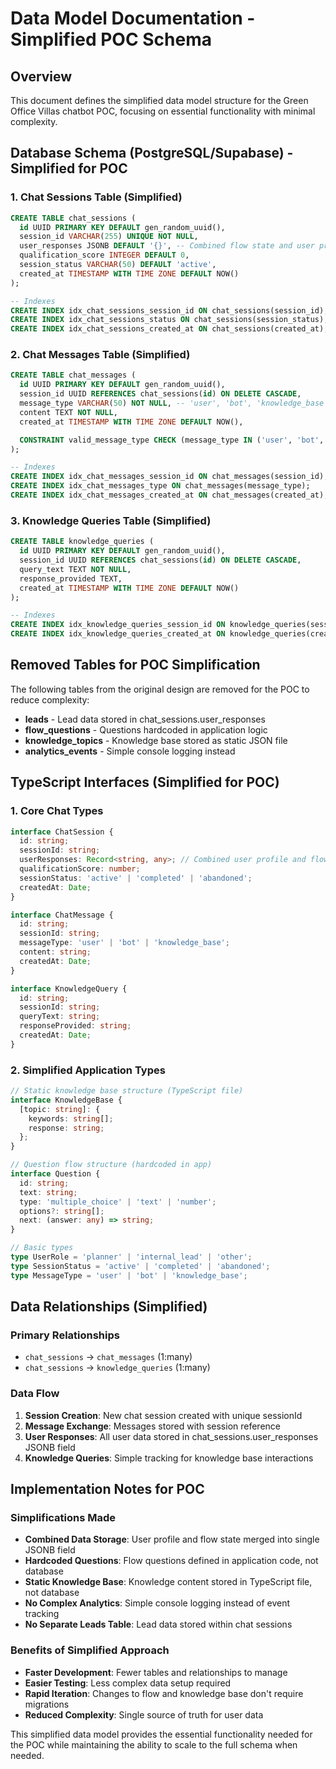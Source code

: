 # Data Model Documentation - Simplified POC Schema

## Overview

This document defines the simplified data model structure for the Green Office Villas chatbot POC, focusing on essential functionality with minimal complexity.

## Database Schema (PostgreSQL/Supabase) - Simplified for POC

### 1. Chat Sessions Table (Simplified)

```sql
CREATE TABLE chat_sessions (
  id UUID PRIMARY KEY DEFAULT gen_random_uuid(),
  session_id VARCHAR(255) UNIQUE NOT NULL,
  user_responses JSONB DEFAULT '{}', -- Combined flow state and user profile
  qualification_score INTEGER DEFAULT 0,
  session_status VARCHAR(50) DEFAULT 'active',
  created_at TIMESTAMP WITH TIME ZONE DEFAULT NOW()
);

-- Indexes
CREATE INDEX idx_chat_sessions_session_id ON chat_sessions(session_id);
CREATE INDEX idx_chat_sessions_status ON chat_sessions(session_status);
CREATE INDEX idx_chat_sessions_created_at ON chat_sessions(created_at);
```

### 2. Chat Messages Table (Simplified)

```sql
CREATE TABLE chat_messages (
  id UUID PRIMARY KEY DEFAULT gen_random_uuid(),
  session_id UUID REFERENCES chat_sessions(id) ON DELETE CASCADE,
  message_type VARCHAR(50) NOT NULL, -- 'user', 'bot', 'knowledge_base'
  content TEXT NOT NULL,
  created_at TIMESTAMP WITH TIME ZONE DEFAULT NOW(),

  CONSTRAINT valid_message_type CHECK (message_type IN ('user', 'bot', 'knowledge_base'))
);

-- Indexes
CREATE INDEX idx_chat_messages_session_id ON chat_messages(session_id);
CREATE INDEX idx_chat_messages_type ON chat_messages(message_type);
CREATE INDEX idx_chat_messages_created_at ON chat_messages(created_at);
```

### 3. Knowledge Queries Table (Simplified)

```sql
CREATE TABLE knowledge_queries (
  id UUID PRIMARY KEY DEFAULT gen_random_uuid(),
  session_id UUID REFERENCES chat_sessions(id) ON DELETE CASCADE,
  query_text TEXT NOT NULL,
  response_provided TEXT,
  created_at TIMESTAMP WITH TIME ZONE DEFAULT NOW()
);

-- Indexes
CREATE INDEX idx_knowledge_queries_session_id ON knowledge_queries(session_id);
CREATE INDEX idx_knowledge_queries_created_at ON knowledge_queries(created_at);
```

## Removed Tables for POC Simplification

The following tables from the original design are removed for the POC to reduce complexity:

- **leads** - Lead data stored in chat_sessions.user_responses
- **flow_questions** - Questions hardcoded in application logic
- **knowledge_topics** - Knowledge base stored as static JSON file
- **analytics_events** - Simple console logging instead



## TypeScript Interfaces (Simplified for POC)

### 1. Core Chat Types

```typescript
interface ChatSession {
  id: string;
  sessionId: string;
  userResponses: Record<string, any>; // Combined user profile and flow state
  qualificationScore: number;
  sessionStatus: 'active' | 'completed' | 'abandoned';
  createdAt: Date;
}

interface ChatMessage {
  id: string;
  sessionId: string;
  messageType: 'user' | 'bot' | 'knowledge_base';
  content: string;
  createdAt: Date;
}

interface KnowledgeQuery {
  id: string;
  sessionId: string;
  queryText: string;
  responseProvided: string;
  createdAt: Date;
}
```

### 2. Simplified Application Types

```typescript
// Static knowledge base structure (TypeScript file)
interface KnowledgeBase {
  [topic: string]: {
    keywords: string[];
    response: string;
  };
}

// Question flow structure (hardcoded in app)
interface Question {
  id: string;
  text: string;
  type: 'multiple_choice' | 'text' | 'number';
  options?: string[];
  next: (answer: any) => string;
}

// Basic types
type UserRole = 'planner' | 'internal_lead' | 'other';
type SessionStatus = 'active' | 'completed' | 'abandoned';
type MessageType = 'user' | 'bot' | 'knowledge_base';
```

## Data Relationships (Simplified)

### Primary Relationships
- `chat_sessions` → `chat_messages` (1:many)
- `chat_sessions` → `knowledge_queries` (1:many)

### Data Flow
1. **Session Creation**: New chat session created with unique sessionId
2. **Message Exchange**: Messages stored with session reference
3. **User Responses**: All user data stored in chat_sessions.user_responses JSONB field
4. **Knowledge Queries**: Simple tracking for knowledge base interactions

## Implementation Notes for POC

### Simplifications Made
- **Combined Data Storage**: User profile and flow state merged into single JSONB field
- **Hardcoded Questions**: Flow questions defined in application code, not database
- **Static Knowledge Base**: Knowledge content stored in TypeScript file, not database
- **No Complex Analytics**: Simple console logging instead of event tracking
- **No Separate Leads Table**: Lead data stored within chat sessions

### Benefits of Simplified Approach
- **Faster Development**: Fewer tables and relationships to manage
- **Easier Testing**: Less complex data setup required
- **Rapid Iteration**: Changes to flow and knowledge base don't require migrations
- **Reduced Complexity**: Single source of truth for user data

This simplified data model provides the essential functionality needed for the POC while maintaining the ability to scale to the full schema when needed.
